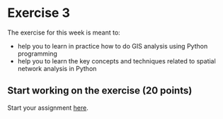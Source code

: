 # Exercise 3

The exercise for this week is meant to:

- help you to learn in practice how to do GIS analysis using Python programming
- help you to learn the key concepts and techniques related to spatial network analysis in Python

## Start working on the exercise (20 points)

Start your assignment [here](Exercise-3.ipynb).
